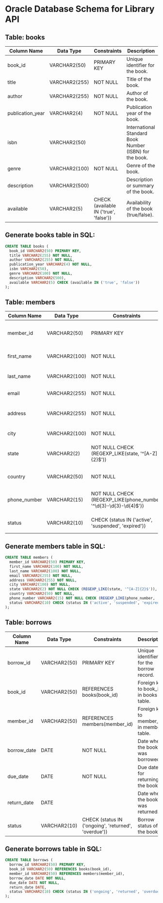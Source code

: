 # Oracle Database Schema for Library API

## Table: books

| Column Name       | Data Type   | Constraints                             | Description                              |
|-------------------|-------------|-----------------------------------------|------------------------------------------|
| book_id           | VARCHAR2(50)| PRIMARY KEY                             | Unique identifier for the book.          |
| title             | VARCHAR2(255)| NOT NULL                                | Title of the book.                       |
| author            | VARCHAR2(255)| NOT NULL                                | Author of the book.                      |
| publication_year  | VARCHAR2(4)      | NOT NULL                                | Publication year of the book.            |
| isbn              | VARCHAR2(50)|                                         | International Standard Book Number (ISBN) for the book. |
| genre             | VARCHAR2(100)| NOT NULL                                | Genre of the book.                       |
| description       | VARCHAR2(500)|                                         | Description or summary of the book.      |
| available         | VARCHAR2(5) | CHECK (available IN ('true', 'false')) | Availability of the book (true/false).   |

## Generate books table in SQL:
```sql
CREATE TABLE books (
  book_id VARCHAR2(50) PRIMARY KEY,
  title VARCHAR2(255) NOT NULL,
  author VARCHAR2(255) NOT NULL,
  publication_year VARCHAR2(4) NOT NULL,
  isbn VARCHAR2(50),
  genre VARCHAR2(100) NOT NULL,
  description VARCHAR2(500),
  available VARCHAR2(5) CHECK (available IN ('true', 'false'))
);
```

## Table: members

| Column Name       | Data Type   | Constraints                             | Description                              |
|-------------------|-------------|-----------------------------------------|------------------------------------------|
| member_id         | VARCHAR2(50)| PRIMARY KEY                             | Unique identifier for the member.        |
| first_name        | VARCHAR2(100)| NOT NULL                                | First name of the member.                |
| last_name         | VARCHAR2(100)| NOT NULL                                | Last name of the member.                 |
| email             | VARCHAR2(255)| NOT NULL                                | Email of the member.                     |
| address           | VARCHAR2(255)| NOT NULL                                | Street address of the member.            |
| city              | VARCHAR2(100)| NOT NULL                                | City of the member.                      |
| state             | VARCHAR2(2)  | NOT NULL CHECK (REGEXP_LIKE(state, '^\[A-Z]{2}$')) | State of the member (two-letter code).  |
| country           | VARCHAR2(50)| NOT NULL                                | Country of the member.                   |
| phone_number      | VARCHAR2(15)| NOT NULL CHECK (REGEXP_LIKE(phone_number, '^\d{3}-\d{3}-\d{4}$')) | Phone number of the member.       |
| status            | VARCHAR2(10)| CHECK (status IN ('active', 'suspended', 'expired')) | Membership status of the member.  |

## Generate members table in SQL:
```sql
CREATE TABLE members (
  member_id VARCHAR2(50) PRIMARY KEY,
  first_name VARCHAR2(100) NOT NULL,
  last_name VARCHAR2(100) NOT NULL,
  email VARCHAR2(255) NOT NULL,
  address VARCHAR2(255) NOT NULL,
  city VARCHAR2(100) NOT NULL,
  state VARCHAR2(2) NOT NULL CHECK (REGEXP_LIKE(state, '^[A-Z]{2}$')),
  country VARCHAR2(50) NOT NULL,
  phone_number VARCHAR2(15) NOT NULL CHECK (REGEXP_LIKE(phone_number, '^\d{3}-\d{3}-\d{4}$')),
  status VARCHAR2(10) CHECK (status IN ('active', 'suspended', 'expired'))
);
```

## Table: borrows

| Column Name       | Data Type   | Constraints                             | Description                              |
|-------------------|-------------|-----------------------------------------|------------------------------------------|
| borrow_id         | VARCHAR2(50)| PRIMARY KEY                             | Unique identifier for the borrow record. |
| book_id           | VARCHAR2(50)| REFERENCES books(book_id)               | Foreign key to book_id in books table.   |
| member_id         | VARCHAR2(50)| REFERENCES members(member_id)           | Foreign key to member_id in members table.|
| borrow_date       | DATE        | NOT NULL                                | Date when the book was borrowed.         |
| due_date          | DATE        | NOT NULL                                | Due date for returning the book.         |
| return_date       | DATE        |                                         | Date when the book was returned.         |
| status            | VARCHAR2(10)| CHECK (status IN ('ongoing', 'returned', 'overdue')) | Borrow status of the book.       |

## Generate borrows table in SQL:
```sql
CREATE TABLE borrows (
  borrow_id VARCHAR2(50) PRIMARY KEY,
  book_id VARCHAR2(50) REFERENCES books(book_id),
  member_id VARCHAR2(50) REFERENCES members(member_id),
  borrow_date DATE NOT NULL,
  due_date DATE NOT NULL,
  return_date DATE,
  status VARCHAR2(10) CHECK (status IN ('ongoing', 'returned', 'overdue'))
);
```
